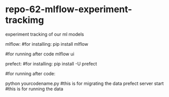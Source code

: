# repo-62-mlflow-experiment-trackimg
experiment tracking of our ml models


mlflow:
#for installing:
pip install mlflow

#for running after code
mlflow ui

prefect:
#for installing: 
pip install -U prefect

#for running after code:

python yourcodename.py   #this is for migrating the data
prefect server start     #this is for running the data




